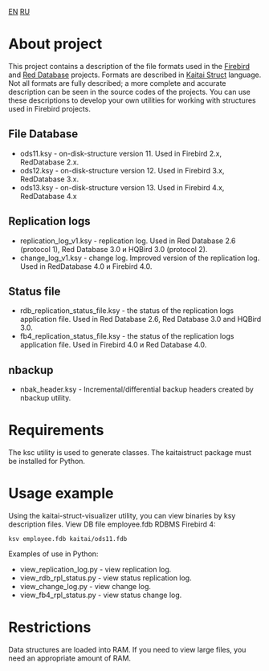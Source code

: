 [EN](README.md) [RU](README.ru.md)

# About project
This project contains a description of the file formats used in the [Firebird](https://firebirdsql.org/) and [Red Database](https://reddatabase.ru/) projects. Formats are described in  [Kaitai Struct](https://kaitai.io/) language. Not all formats are fully described; a more complete and accurate description can be seen in the source codes of the projects.
You can use these descriptions to develop your own utilities for working with structures used in Firebird projects.

## File Database
* ods11.ksy - on-disk-structure version 11. Used in Firebird 2.x, RedDatabase 2.x.
* ods12.ksy - on-disk-structure version 12. Used in Firebird 3.x, RedDatabase 3.x.
* ods13.ksy - on-disk-structure version 13. Used in Firebird 4.x, RedDatabase 4.x

## Replication logs
* replication_log_v1.ksy - replication log. Used in Red Database 2.6 (protocol 1), Red Database 3.0 и HQBird 3.0 (protocol 2).
* change_log_v1.ksy - change log. Improved version of the replication log. Used in RedDatabase 4.0 и Firebird 4.0.

## Status file
* rdb_replication_status_file.ksy - the status of the replication logs application file. Used in Red Database 2.6, Red Database 3.0 and HQBird 3.0.
* fb4_replication_status_file.ksy - the status of the replication logs application file. Used in Firebird 4.0 и Red Database 4.0.

## nbackup
* nbak_header.ksy - Incremental/differential backup headers created by nbackup utility.

# Requirements
The ksc utility is used to generate classes. 
The kaitaistruct package must be installed for Python.

# Usage example
Using the kaitai-struct-visualizer utility, you can view binaries by ksy description files.
View DB file employee.fdb RDBMS Firebird 4:

    ksv employee.fdb kaitai/ods11.fdb

Examples of use in Python: 

* view_replication_log.py - view replication log.
* view_rdb_rpl_status.py - view status replication log.
* view_change_log.py - view change log.
* view_fb4_rpl_status.py - view status change log.

# Restrictions
Data structures are loaded into RAM. If you need to view large files, you need an appropriate amount of RAM.
